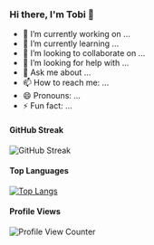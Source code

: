 ### Hi there, I'm Tobi 👋

- 🔭 I’m currently working on ...
- 🌱 I’m currently learning ...
- 👯 I’m looking to collaborate on ...
- 🤔 I’m looking for help with ...
- 💬 Ask me about ...
- 📫 How to reach me: ...
- 😄 Pronouns: ...
- ⚡ Fun fact: ...

#### GitHub Streak

![GitHub Streak](https://github-readme-streak-stats.herokuapp.com/?user=totherush)

#### Top Languages

[![Top Langs](https://github-readme-stats.vercel.app/api/top-langs/?username=totherush)](https://github.com/anuraghazra/github-readme-stats)

#### Profile Views

![Profile View Counter](https://komarev.com/ghpvc/?username=totherush)
